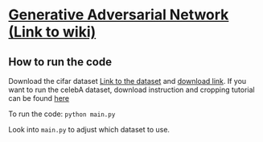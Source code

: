 # [Generative Adversarial Network (Link to wiki)](https://github.com/Fishest/RandomCode/wiki/Generative-Adversarial-Network)
## How to run the code
Download the cifar dataset [Link to the dataset](https://www.cs.toronto.edu/~kriz/cifar.html) and [download link](https://www.cs.toronto.edu/~kriz/cifar-10-python.tar.gz). If you want to run the celebA dataset, download instruction and cropping tutorial can be found [here](https://github.com/timsainb/Tensorflow-MultiGPU-VAE-GAN/blob/master/celeba_make_dataset.ipynb)

To run the code:
```python main.py```

Look into ```main.py``` to adjust which dataset to use.